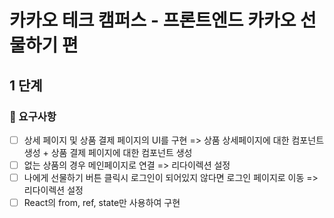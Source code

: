 # 카카오 테크 캠퍼스 - 프론트엔드 카카오 선물하기 편

## 1 단계

### 📝 요구사항

- [ ] 상세 페이지 및 상품 결제 페이지의 UI를 구현 => 상품 상세페이지에 대한 컴포넌트 생성 + 상품 결제 페이지에 대한 컴포넌트 생성
- [ ] 없는 상품의 경우 메인페이지로 연결 => 리다이렉션 설정
- [ ] 나에게 선물하기 버튼 클릭시 로그인이 되어있지 않다면 로그인 페이지로 이동 => 리다이렉션 설정
- [ ] React의 from, ref, state만 사용하여 구현
